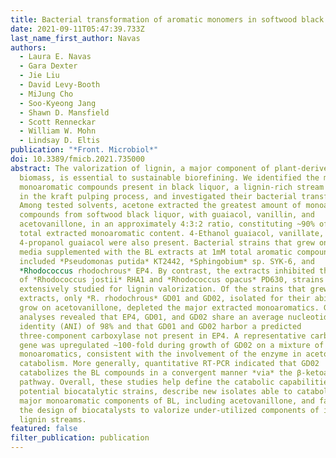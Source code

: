 ```yaml
---
title: Bacterial transformation of aromatic monomers in softwood black liquor
date: 2021-09-11T05:47:39.733Z
last_name_first_author: Navas
authors:
  - Laura E. Navas
  - Gara Dexter
  - Jie Liu
  - David Levy-Booth
  - MiJung Cho
  - Soo-Kyeong Jang
  - Shawn D. Mansfield
  - Scott Renneckar
  - William W. Mohn
  - Lindsay D. Eltis
publication: "*Front. Microbiol*"
doi: 10.3389/fmicb.2021.735000
abstract: The valorization of lignin, a major component of plant-derived
  biomass, is essential to sustainable biorefining. We identified the major
  monoaromatic compounds present in black liquor, a lignin-rich stream generated
  in the kraft pulping process, and investigated their bacterial transformation.
  Among tested solvents, acetone extracted the greatest amount of monoaromatic
  compounds from softwood black liquor, with guaiacol, vanillin, and
  acetovanillone, in an approximately 4:3:2 ratio, constituting ~90% of the
  total extracted monoaromatic content. 4-Ethanol guaiacol, vanillate, and
  4-propanol guaiacol were also present. Bacterial strains that grew on minimal
  media supplemented with the BL extracts at 1mM total aromatic compounds
  included *Pseudomonas putida* KT2442, *Sphingobium* sp. SYK-6, and
  *Rhodococcus rhodochrous* EP4. By contrast, the extracts inhibited the growth
  of *Rhodococcus jostii* RHA1 and *Rhodococcus opacus* PD630, strains
  extensively studied for lignin valorization. Of the strains that grew on the
  extracts, only *R. rhodochrous* GD01 and GD02, isolated for their ability to
  grow on acetovanillone, depleted the major extracted monoaromatics. Genomic
  analyses revealed that EP4, GD01, and GD02 share an average nucleotide
  identity (ANI) of 98% and that GD01 and GD02 harbor a predicted
  three-component carboxylase not present in EP4. A representative carboxylase
  gene was upregulated ~100-fold during growth of GD02 on a mixture of the BL
  monoaromatics, consistent with the involvement of the enzyme in acetovanillone
  catabolism. More generally, quantitative RT-PCR indicated that GD02
  catabolizes the BL compounds in a convergent manner *via* the β-ketoadipate
  pathway. Overall, these studies help define the catabolic capabilities of
  potential biocatalytic strains, describe new isolates able to catabolize the
  major monoaromatic components of BL, including acetovanillone, and facilitate
  the design of biocatalysts to valorize under-utilized components of industrial
  lignin streams.
featured: false
filter_publication: publication
---
```

